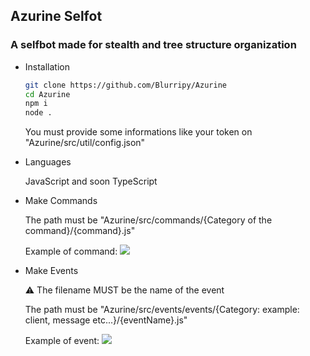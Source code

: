 ## Azurine Selfot

### A selfbot made for stealth and tree structure organization

- Installation
    ```bash
    git clone https://github.com/Blurripy/Azurine
    cd Azurine
    npm i
    node .
    ```
    
    You must provide some informations like your token on "Azurine/src/util/config.json" 

- Languages

    JavaScript and soon TypeScript

- Make Commands

    The path must be "Azurine/src/commands/{Category of the command}/{command}.js"

    Example of command:
      ![](https://cdn.discordapp.com/attachments/903002196013101056/955861860148736050/makeCommand.png)

- Make Events

    ⚠️ The filename MUST be the name of the event
    
    The path must be "Azurine/src/events/events/{Category: example: client, message etc...}/{eventName}.js"
    
    Example of event:
      ![](https://cdn.discordapp.com/attachments/903002196013101056/955863549429809252/makeEvents.png)
